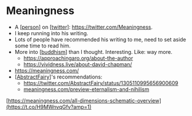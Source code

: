 # Meaningness
- A [[person]] on [[twitter]]: https://twitter.com/Meaningness.
- I keep running into his writing.
- Lots of people have recommended his writing to me, need to set aside some time to read him.
- More into [[buddhism]] than I thought. Interesting. Like: way more.
    - https://approachingaro.org/about-the-author
    - https://vividness.live/about-david-chapman/
- https://meaningness.com/
- [[AbstractFairy]]'s recommendations:
    - https://twitter.com/AbstractFairy/status/1305110995656900609
    - [meaningness.com/preview-eternalism-and-nihilism](https://t.co/KDHGXTHKjv?amp=1)

[https://meaningness.com/all-dimensions-schematic-overview](https://t.co/H9MWnvqGfv?amp=1)

[//begin]: # "Autogenerated link references for markdown compatibility"
[person]: person "Person"
[twitter]: twitter "Twitter"
[buddhism]: buddhism "buddhism"
[AbstractFairy]: abstractfairy "AbstractFairy"
[//end]: # "Autogenerated link references"